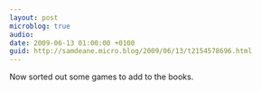 ```yaml
---
layout: post
microblog: true
audio: 
date: 2009-06-13 01:00:00 +0100
guid: http://samdeane.micro.blog/2009/06/13/t2154578696.html
---
```

Now sorted out some games to add to the books.
